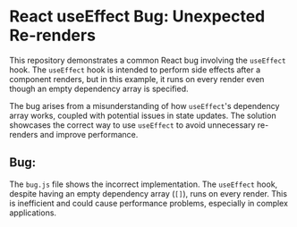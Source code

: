 # React useEffect Bug: Unexpected Re-renders

This repository demonstrates a common React bug involving the `useEffect` hook.  The `useEffect` hook is intended to perform side effects after a component renders, but in this example, it runs on every render even though an empty dependency array is specified.

The bug arises from a misunderstanding of how `useEffect`'s dependency array works, coupled with potential issues in state updates.  The solution showcases the correct way to use `useEffect` to avoid unnecessary re-renders and improve performance.

## Bug:

The `bug.js` file shows the incorrect implementation.  The `useEffect` hook, despite having an empty dependency array (`[]`), runs on every render.  This is inefficient and could cause performance problems, especially in complex applications.